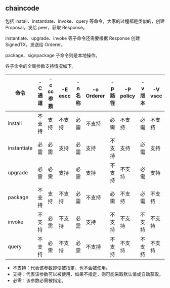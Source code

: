 ## chaincode

包括 install、instantiate、invoke、query 等命令，大家的过程都是类似的，创建 Proposal，发给 peer，获取 Response。

instantiate、upgrade、invoke 等子命令还需要根据 Response 创建 SignedTX，发送给 Orderer。

package、signpackage 子命令则是本地操作。

各子命令的全局参数支持情况如下。

| 命令 | -C 通道 | -c cc 参数 | -E escc | -n 名称 | -o Orderer | -p 路径 | -P policy | -v 版本 | -V vscc |
| --- | --- | --- | --- | --- | --- | --- | --- | --- | --- |
| install | 不支持 | 支持 | 不支持 | 必需 | 不支持 | 必需 | 不支持 | 必需 | 不支持 |
| instantiate | 必需 | 必需 | 支持 | 必需 | 支持 | 不支持 | 支持 | 必需 | 支持 |
| upgrade | 必需 | 必需 | 支持 | 必需 | 支持 | 不支持 | 不支持 | 必需 | 支持 |
| package | 不支持 | 支持 | 不支持 | 必需 | 不支持 | 必需 | 不支持 | 必需 | 不支持 |
| invoke | 不支持 | 必需 | 不支持 | 必需 | 支持 | 不支持 | 不支持 | 不支持 | 不支持 |
| query | 不支持 | 必需 | 不支持 | 必需 | 不支持 | 不支持 | 不支持 | 不支持 | 不支持 |

* 不支持：代表该参数即便被指定，也不会被使用。
* 支持：代表该参数可以被使用，如果不指定，则可能采取默认值或自动获取。
* 必需：该参数必需被指定。



